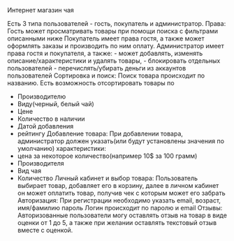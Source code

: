 Интернет магазин чая

Есть 3 типа пользователей - гость, покупатель и администратор.
Права:
  Гость может просматривать товары при помощи поиска с фильтрами описанными ниже
  Покупатель имеет права гостя, а также может оформлять заказы и производить по ним оплату.
  Администратор имеет права гостя и покупателя, а также:
    - может добавлять, изменять описание/характеристики и удалять товары, 
	  - блокировать отдельных пользователей
	  - перечислять/убирать деньги из аккаунтов пользователей
Сортировка и поиск:
  Поиск товара происходит по названию.
  Есть возможность отсортировать товары по 
  - Производителю
  - Виду(черный, белый чай)
  - Цене
  - Количество в наличии
  - Датой добавления
  - рейтингу
Добавление товара:
  При добавлении товара, администратор должен указать(или будут установлены значения по умолчанию) характеристики: 
  - цена за некоторое количество(например 10$ за 100 грамм)
  - Производителя
  - Вид чая
  - Количество
Личный кабинет и выбор товара:
  Пользователь выбирает товар, добавляет его в корзину, далее в личном кабинет он может оплатить товар, 
  получив чек с которым может его забрать
Авторизация:
  При регистрации необходимо указать email, возраст, имя/фамилию пароль
  Логин происходит по паролю и email
Отзывы:
  Авторизованные пользователи могу оставлять отзыв на товар в виде оценки от 1 до 5, а также при желании оставлять текстовый отзыв вместе с оценкой.
